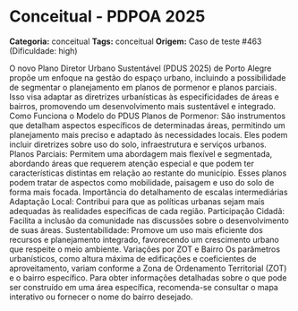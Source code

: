 # Conceitual - PDPOA 2025

**Categoria:** conceitual
**Tags:** conceitual
**Origem:** Caso de teste #463 (Dificuldade: high)

O novo Plano Diretor Urbano Sustentável (PDUS 2025) de Porto Alegre propõe um enfoque na gestão do espaço urbano, incluindo a possibilidade de segmentar o planejamento em planos de pormenor e planos parciais. Isso visa adaptar as diretrizes urbanísticas às especificidades de áreas e bairros, promovendo um desenvolvimento mais sustentável e integrado. Como Funciona o Modelo do PDUS Planos de Pormenor: São instrumentos que detalham aspectos específicos de determinadas áreas, permitindo um planejamento mais preciso e adaptado às necessidades locais. Eles podem incluir diretrizes sobre uso do solo, infraestrutura e serviços urbanos. Planos Parciais: Permitem uma abordagem mais flexível e segmentada, abordando áreas que requerem atenção especial e que podem ter características distintas em relação ao restante do município. Esses planos podem tratar de aspectos como mobilidade, paisagem e uso do solo de forma mais focada. Importância do detalhamento de escalas intermediárias Adaptação Local: Contribui para que as políticas urbanas sejam mais adequadas às realidades específicas de cada região. Participação Cidadã: Facilita a inclusão da comunidade nas discussões sobre o desenvolvimento de suas áreas. Sustentabilidade: Promove um uso mais eficiente dos recursos e planejamento integrado, favorecendo um crescimento urbano que respeite o meio ambiente. Variações por ZOT e Bairro Os parâmetros urbanísticos, como altura máxima de edificações e coeficientes de aproveitamento, variam conforme a Zona de Ordenamento Territorial (ZOT) e o bairro específico. Para obter informações detalhadas sobre o que pode ser construído em uma área específica, recomenda-se consultar o mapa interativo ou fornecer o nome do bairro desejado.